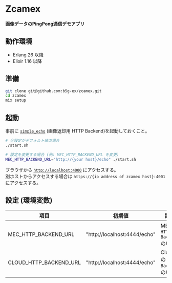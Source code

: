 # Zcamex

**画像データのPingPong通信デモアプリ**

## 動作環境
- Erlang 26 以降
- Elixir 1.16 以降

## 準備

```sh
git clone git@github.com:b5g-ex/zcamex.git
cd zcamex
mix setup
```
## 起動

事前に [`simple_echo`](https://github.com/b5g-ex/simple_echo) (画像返却用 HTTP Backend)を起動しておくこと。

```sh
# 全設定がデフォルト値の場合
./start.sh

# 設定を変更する場合 (例: MEC_HTTP_BACKEND_URL を変更)
MEC_HTTP_BACKEND_URL="http://{your host}/echo" ./start.sh
```

ブラウザから [`http://localhost:4000`](http://localhost:4000) にアクセスする。  
別ホストからアクセスする場合は `https://{ip address of zcamex host}:4001` にアクセスする。

## 設定 (環境変数)

| 項目 | 初期値 | 説明 |
| --- | --- | --- |
| MEC_HTTP_BACKEND_URL | "http://localhost:4444/echo" | MECの `HTTP Backend` のURL |
| CLOUD_HTTP_BACKEND_URL | "http://localhost:4444/echo" | Cloudの `HTTP Backend` のURL |
